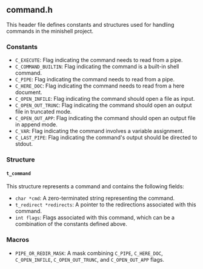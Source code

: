## command.h

This header file defines constants and structures used for handling commands in the minishell project.

### Constants

- `C_EXECUTE`: Flag indicating the command needs to read from a pipe.
- `C_COMMAND_BUILTIN`: Flag indicating the command is a built-in shell command.
- `C_PIPE`: Flag indicating the command needs to read from a pipe.
- `C_HERE_DOC`: Flag indicating the command needs to read from a here document.
- `C_OPEN_INFILE`: Flag indicating the command should open a file as input.
- `C_OPEN_OUT_TRUNC`: Flag indicating the command should open an output file in truncated mode.
- `C_OPEN_OUT_APP`: Flag indicating the command should open an output file in append mode.
- `C_VAR`: Flag indicating the command involves a variable assignment.
- `C_LAST_PIPE`: Flag indicating the command's output should be directed to stdout.

### Structure

#### `t_command`

This structure represents a command and contains the following fields:

- `char *cmd`: A zero-terminated string representing the command.
- `t_redirect *redirects`: A pointer to the redirections associated with this command.
- `int flags`: Flags associated with this command, which can be a combination of the constants defined above.

### Macros

- `PIPE_OR_REDIR_MASK`: A mask combining `C_PIPE`, `C_HERE_DOC`, `C_OPEN_INFILE`, `C_OPEN_OUT_TRUNC`, and `C_OPEN_OUT_APP` flags.
